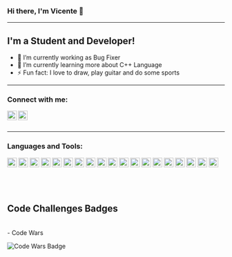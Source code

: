### Hi there, I'm Vicente 👋

---

## I'm a Student and Developer!

- 🔭 I’m currently working as Bug Fixer
- 🌱 I’m currently learning more about C++ Language
- ⚡ Fun fact: I love to draw, play guitar and do some sports

---

### Connect with me:

[<img align="left" alt="codeSTACKr | LinkedIn" width="22px" src="https://cdn.jsdelivr.net/npm/simple-icons@v3/icons/linkedin.svg" />][linkedin]
[<img align="left" alt="codeSTACKr | Instagram" width="22px" src="https://cdn.jsdelivr.net/npm/simple-icons@v3/icons/instagram.svg" />][instagram]

<br />
<br />

---

### Languages and Tools:

<img src="https://simpleicons.org/icons/linux.svg" alt="Linux" width="22px">
<img src="https://simpleicons.org/icons/github.svg" alt="GitHub" width="22px">
<img src="https://simpleicons.org/icons/git.svg" alt="git" width="22px">
<img src="https://simpleicons.org/icons/visualstudiocode.svg" alt="vscode" width="22px">
<img src="https://simpleicons.org/icons/visualstudio.svg" alt="Visual Studio" width="22px">
<img src="https://simpleicons.org/icons/microsoftteams.svg" alt="Microsoft Teams" width="22px">
<img src="https://simpleicons.org/icons/html5.svg" alt="HTML5" width="22px">
<img src="https://simpleicons.org/icons/css3.svg" alt="CSS3" width="22px">
<img src="https://simpleicons.org/icons/sass.svg" alt="SASS" width="22px">
<img src="https://simpleicons.org/icons/microsoftsqlserver.svg" alt="Sql Server" width="22px">
<img src="https://simpleicons.org/icons/mysql.svg" alt="My SQL" width="22px">
<img src="https://simpleicons.org/icons/python.svg" alt="Python" width="22px">
<img src="https://simpleicons.org/icons/javascript.svg" alt="JavaScript" width="22px">
<img src="https://simpleicons.org/icons/cplusplus.svg" alt="C++" width="22px">
<img src="https://simpleicons.org/icons/csharp.svg" alt="csharp" width="22px">
<img src="https://simpleicons.org/icons/dot-net.svg" alt="DotNet" width="22px">
<img src="https://simpleicons.org/icons/node-dot-js.svg" alt="NodeJs" width="22px">
<img src="https://simpleicons.org/icons/react.svg" alt="React" width="22px">
<img src="https://simpleicons.org/icons/vue-dot-js.svg" alt="VueJS" width="22px">

<br />
<br />

[instagram]: https://instagram.com/vi_rafinha
[linkedin]: https://www.linkedin.com/in/virafinha/

<br />
<br />

## Code Challenges Badges

<br />
- Code Wars

![Code Wars Badge](https://www.codewars.com/users/ryuvi/badges/micro)
